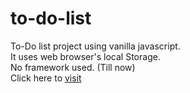 # to-do-list
To-Do list project using vanilla javascript. <br />
It uses web browser's local Storage.<br />
No framework used. (Till now)<br />
Click here to [visit](https://chitranshk1301.github.io/to-do-list/)

